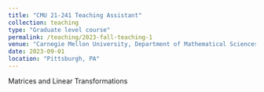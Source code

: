 ```yaml
---
title: "CMU 21-241 Teaching Assistant"
collection: teaching
type: "Graduate level course"
permalink: /teaching/2023-fall-teaching-1
venue: "Carnegie Mellon University, Department of Mathematical Sciences"
date: 2023-09-01
location: "Pittsburgh, PA"
---
```


Matrices and Linear Transformations

<!-- Heading 1
======

Heading 2
======

Heading 3
====== -->